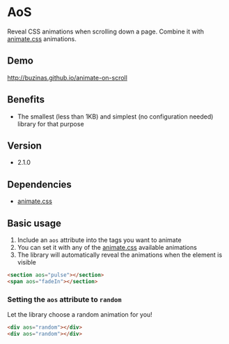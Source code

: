 # AoS
Reveal CSS animations when scrolling down a page. Combine it with [animate.css](https://github.com/daneden/animate.css) animations.

## Demo
http://buzinas.github.io/animate-on-scroll

## Benefits
- The smallest (less than 1KB) and simplest (no configuration needed) library for that purpose

## Version
- 2.1.0

## Dependencies
- [animate.css](https://github.com/daneden/animate.css)

## Basic usage
1. Include an `aos` attribute into the tags you want to animate
2. You can set it with any of the [animate.css](http://daneden.github.io/animate.css/) available animations
3. The library will automatically reveal the animations when the element is visible
```html
<section aos="pulse"></section>
<span aos="fadeIn"></section>
```

### Setting the `aos` attribute to `random`
Let the library choose a random animation for you!
```html
<div aos="random"></div>
<div aos="random"></div>
```

